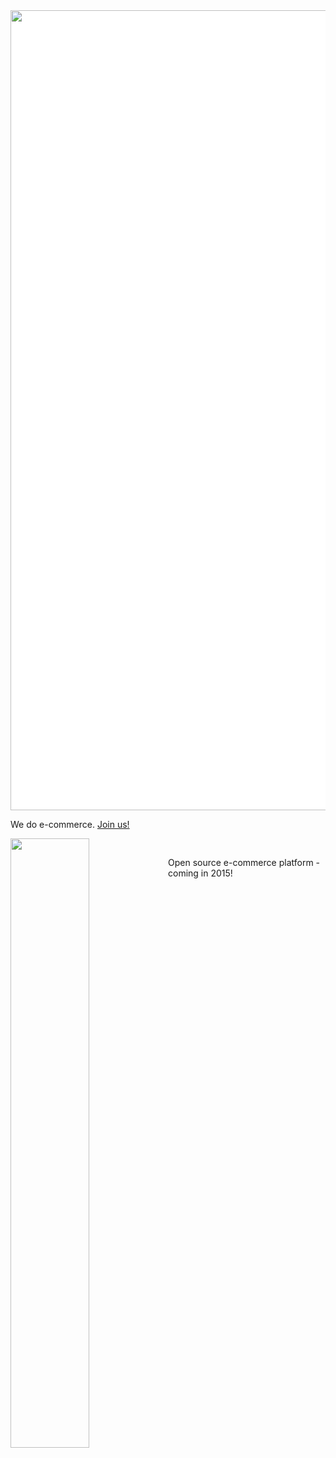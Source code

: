 <a href="http://andersinno.fi">
    <img style="background-color: white; border: 0 none transparent; padding: 0; width: 1280px;" src="https://www.andersinnovations.com/static/bootstrap/img/logo-anders-fi.svg">
</a>

We do e-commerce. [Join us!](https://www.andersinnovations.com/en/company/careers/)

<img style="border: 0 none transparent; padding: 0; float: left; width: 50%;" src="https://www.andersinnovations.com/static/bootstrap/img/logot/png/shoop.png">

<div style="float: right; width:50%; padding-top:30px;">
    Open source e-commerce platform - coming in 2015!
</div>
